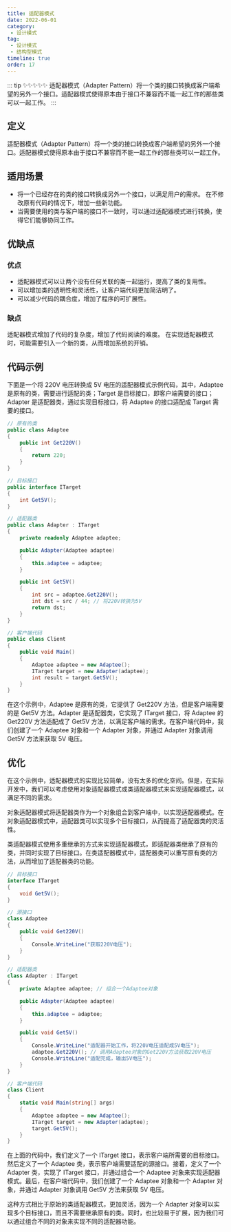 ```yaml
---
title: 适配器模式
date: 2022-06-01
category:
 - 设计模式
tag: 
 - 设计模式
 - 结构型模式
timeline: true
order: 17
---
```


::: tip ✨✨✨✨✨
适配器模式（Adapter Pattern）将一个类的接口转换成客户端希望的另外一个接口。适配器模式使得原本由于接口不兼容而不能一起工作的那些类可以一起工作。
:::

<!-- more -->

## 定义

适配器模式（Adapter Pattern）将一个类的接口转换成客户端希望的另外一个接口。适配器模式使得原本由于接口不兼容而不能一起工作的那些类可以一起工作。

## 适用场景

- 将一个已经存在的类的接口转换成另外一个接口，以满足用户的需求。
在不修改原有代码的情况下，增加一些新功能。
- 当需要使用的类与客户端的接口不一致时，可以通过适配器模式进行转换，使得它们能够协同工作。

## 优缺点

### 优点

- 适配器模式可以让两个没有任何关联的类一起运行，提高了类的复用性。
- 可以增加类的透明性和灵活性，让客户端代码更加简洁明了。
- 可以减少代码的耦合度，增加了程序的可扩展性。

### 缺点

适配器模式增加了代码的复杂度，增加了代码阅读的难度。
在实现适配器模式时，可能需要引入一个新的类，从而增加系统的开销。

## 代码示例

下面是一个将 220V 电压转换成 5V 电压的适配器模式示例代码，其中，Adaptee 是原有的类，需要进行适配的类；Target 是目标接口，即客户端需要的接口；Adapter 是适配器类，通过实现目标接口，将 Adaptee 的接口适配成 Target 需要的接口。

```cs
// 原有的类
public class Adaptee
{
    public int Get220V()
    {
        return 220;
    }
}

// 目标接口
public interface ITarget
{
    int Get5V();
}

// 适配器类
public class Adapter : ITarget
{
    private readonly Adaptee adaptee;

    public Adapter(Adaptee adaptee)
    {
        this.adaptee = adaptee;
    }

    public int Get5V()
    {
        int src = adaptee.Get220V();
        int dst = src / 44; // 将220V转换为5V
        return dst;
    }
}

// 客户端代码
public class Client
{
    public void Main()
    {
        Adaptee adaptee = new Adaptee();
        ITarget target = new Adapter(adaptee);
        int result = target.Get5V();
    }
}
```

在这个示例中，Adaptee 是原有的类，它提供了 Get220V 方法，但是客户端需要的是 Get5V 方法。Adapter 是适配器类，它实现了 ITarget 接口，将 Adaptee 的 Get220V 方法适配成了 Get5V 方法，以满足客户端的需求。在客户端代码中，我们创建了一个 Adaptee 对象和一个 Adapter 对象，并通过 Adapter 对象调用 Get5V 方法来获取 5V 电压。

## 优化

在这个示例中，适配器模式的实现比较简单，没有太多的优化空间。但是，在实际开发中，我们可以考虑使用对象适配器模式或类适配器模式来实现适配器模式，以满足不同的需求。

对象适配器模式将适配器类作为一个对象组合到客户端中，以实现适配器模式。在对象适配器模式中，适配器类可以实现多个目标接口，从而提高了适配器类的灵活性。

类适配器模式使用多重继承的方式来实现适配器模式，即适配器类继承了原有的类，并同时实现了目标接口。在类适配器模式中，适配器类可以重写原有类的方法，从而增加了适配器类的功能。

```cs
// 目标接口
interface ITarget
{
    void Get5V();
}

// 源接口
class Adaptee
{
    public void Get220V()
    {
        Console.WriteLine("获取220V电压");
    }
}

// 适配器类
class Adapter : ITarget
{
    private Adaptee adaptee; // 组合一个Adaptee对象

    public Adapter(Adaptee adaptee)
    {
        this.adaptee = adaptee;
    }

    public void Get5V()
    {
        Console.WriteLine("适配器开始工作，将220V电压适配成5V电压");
        adaptee.Get220V(); // 调用Adaptee对象的Get220V方法获取220V电压
        Console.WriteLine("适配完成，输出5V电压");
    }
}

// 客户端代码
class Client
{
    static void Main(string[] args)
    {
        Adaptee adaptee = new Adaptee();
        ITarget target = new Adapter(adaptee);
        target.Get5V();
    }
}
```

在上面的代码中，我们定义了一个 ITarget 接口，表示客户端所需要的目标接口。然后定义了一个 Adaptee 类，表示客户端需要适配的源接口。接着，定义了一个 Adapter 类，实现了 ITarget 接口，并通过组合一个 Adaptee 对象来实现适配器模式。最后，在客户端代码中，我们创建了一个 Adaptee 对象和一个 Adapter 对象，并通过 Adapter 对象调用 Get5V 方法来获取 5V 电压。

这种方式相比于原始的类适配器模式，更加灵活，因为一个 Adapter 对象可以实现多个目标接口，而且不需要继承原有的类。同时，也比较易于扩展，因为我们可以通过组合不同的对象来实现不同的适配器功能。
